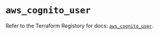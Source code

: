 # `aws_cognito_user`

Refer to the Terraform Registory for docs: [`aws_cognito_user`](https://registry.terraform.io/providers/hashicorp/aws/4.66.0/docs/resources/cognito_user).
